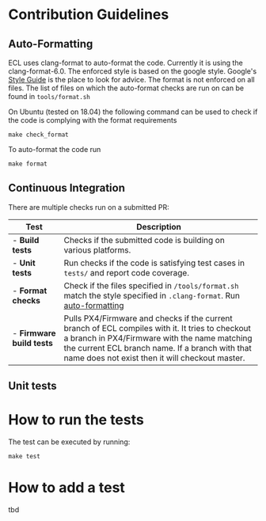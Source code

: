 # Contribution Guidelines

## Auto-Formatting
ECL uses clang-format to auto-format the code. Currently it is using the clang-format-6.0.
The enforced style is based on the google style. Google's [Style Guide](https://google.github.io/styleguide/cppguide.html) is the place to look for advice.
The format is not enforced on all files. The list of files on which the auto-format checks are run on can be found in `tools/format.sh`

On Ubuntu (tested on 18.04) the following command can be used to check if the code is complying with the format requirements
```
make check_format
```
To auto-format the code run
```
make format
```

## Continuous Integration
There are multiple checks run on a submitted PR:

| Test  | Description |
| ------------- | ------------- |
| - **Build tests**         | Checks if the submitted code is building on various platforms. |
| - **Unit tests**          | Run checks if the code is satisfying test cases in `tests/` and report code coverage. |
| - **Format checks**       | Check if the files specified in `/tools/format.sh` match the style specified in `.clang-format`. Run [auto-formatting](#Auto-Formatting) |
| - **Firmware build tests**| Pulls PX4/Firmware and checks if the current branch of ECL compiles with it. It tries to checkout a branch in PX4/Firmware with the name matching the current ECL branch name. If a branch with that name does not exist then it will checkout master. |

## Unit tests
# How to run the tests
The test can be executed by running:
```
make test
```

# How to add a test
tbd

